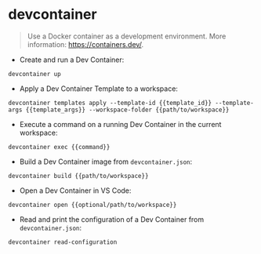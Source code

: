 # devcontainer

> Use a Docker container as a development environment.
> More information: <https://containers.dev/>.

- Create and run a Dev Container:

`devcontainer up`

- Apply a Dev Container Template to a workspace:

`devcontainer templates apply --template-id {{template_id}} --template-args {{template_args}} --workspace-folder {{path/to/workspace}}`

- Execute a command on a running Dev Container in the current workspace:

`devcontainer exec {{command}}`

- Build a Dev Container image from `devcontainer.json`:

`devcontainer build {{path/to/workspace}}`

- Open a Dev Container in VS Code:

`devcontainer open {{optional/path/to/workspace}}`

- Read and print the configuration of a Dev Container from `devcontainer.json`:

`devcontainer read-configuration`
